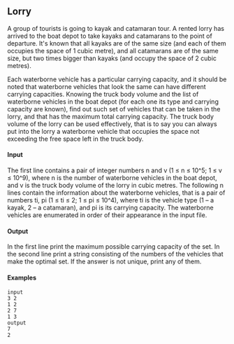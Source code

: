 ## Lorry

A group of tourists is going to kayak and catamaran tour. A rented lorry has arrived to the boat depot to take kayaks and catamarans to the point of departure. It's known that all kayaks are of the same size (and each of them occupies the space of 1 cubic metre), and all catamarans are of the same size, but two times bigger than kayaks (and occupy the space of 2 cubic metres).

Each waterborne vehicle has a particular carrying capacity, and it should be noted that waterborne vehicles that look the same can have different carrying capacities. Knowing the truck body volume and the list of waterborne vehicles in the boat depot (for each one its type and carrying capacity are known), find out such set of vehicles that can be taken in the lorry, and that has the maximum total carrying capacity. The truck body volume of the lorry can be used effectively, that is to say you can always put into the lorry a waterborne vehicle that occupies the space not exceeding the free space left in the truck body.

#### Input
The first line contains a pair of integer numbers n and v (1 ≤ n ≤ 10^5; 1 ≤ v ≤ 10^9), where n is the number of waterborne vehicles in the boat depot, and v is the truck body volume of the lorry in cubic metres. The following n lines contain the information about the waterborne vehicles, that is a pair of numbers ti, pi (1 ≤ ti ≤ 2; 1 ≤ pi ≤ 10^4), where ti is the vehicle type (1 – a kayak, 2 – a catamaran), and pi is its carrying capacity. The waterborne vehicles are enumerated in order of their appearance in the input file.

#### Output
In the first line print the maximum possible carrying capacity of the set. In the second line print a string consisting of the numbers of the vehicles that make the optimal set. If the answer is not unique, print any of them.

#### Examples
```
input
3 2
1 2
2 7
1 3
output
7
2
```
